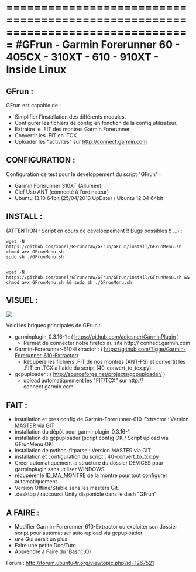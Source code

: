 ===============================================================================
#GFrun - Garmin Forerunner 60 - 405CX - 310XT - 610 - 910XT - Inside Linux
===============================================================================

GFrun :
-------
GFrun est capable de :
   + Simplifier l'installation des différents modules.
   + Configurer les fichiers de config en fonction de la config utilisateur.
   + Extraitre le .FIT des montres Garmin Forerunner
   + Convertir les .FIT en .TCX
   + Uploader les "activites" sur http://connect.garmin.com

CONFIGURATION :
---------------
Configuration de test pour le developpement du script "GFrun" :
   + Garmin Forerunner 310XT (Allumée)
   + Clef Usb ANT (connecté à l'ordinateur) 
   + Ubuntu 13.10 64bit (25/04/2013 UpDate) / Ubuntu 12.04 64bit

INSTALL :
---------
(ATTENTION : Script en cours de developpement !! Bugs possibles !! ...) :

<pre><code>wget -N https://github.com/xonel/GFrun/raw/GFrun/GFrun/install/GFrunMenu.sh
chmod a+x GFrunMenu.sh
sudo sh ./GFrunMenu.sh
</code></pre>

<pre><code>
wget -N https://github.com/xonel/GFrun/raw/GFrun/GFrun/install/GFrunMenu.sh && chmod a+x GFrunMenu.sh && sudo sh ./GFrunMenu.sh
</code></pre>

VISUEL :
---------

<a href='http://pix.toile-libre.org/upload/original/1367627754.png'><img src='http://pix.toile-libre.org/upload/original/1367627754.png' /></a>

Voici les briques principales de GFrun :
+ garminplugin_0.3.16-1 : ( https://github.com/adiesner/GarminPlugin )
  - Permet de connecter notre firefox au site http:// connect.garmin.com
+ Garmin-Forerunner-610-Extractor : ( https://github.com/Tigge/Garmin-Forerunner-610-Extractor) 
  - Récupère les fichiers .FIT de nos montres (ANT-FS) et convertit les .FIT en .TCX à l'aide du script (40-convert_to_tcx.py)
+ gcpuploader : ( http://sourceforge.net/projects/gcpuploader/ )
  - upload automatiquement les "FIT/TCX" sur http:// connect.garmin.com

FAIT :
-----
+ installation et pres config de Garmin-Forerunner-610-Extractor : Version MASTER via GIT
+ installation du dépôt pour garminplugin_0.3.16-1 
+ installation de gcpuploader (script config OK / Script upload via GFrunMenu OK)
+ installation de python-fitparse :  Version MASTER via GIT
+ installation et configuration du script : 40-convert_to_tcx.py
+ Créer automatiquement la structure du dossier DEVICES pour garminplugin sans utiliser WINDOWS
+ récupérer le  <Id>ID_MA_MONTRE</Id> de la montre pour tout configurer automatiquement.
+ Version Offline/Stable sans les masters Git.
+ .desktop / raccourci Unity disponible dans le dash "GFrun"

A FAIRE :
--------
- Modifier  Garmin-Forerunner-610-Extractor ou exploiter son dossier script pour automatiser auto-upload via gcpuploader.
- une Gui serait un plus
- Faire une petite Doc/Tuto
- Apprendre à Faire du 'Bash' ;O)

Forum : http://forum.ubuntu-fr.org/viewtopic.php?id=1267521
